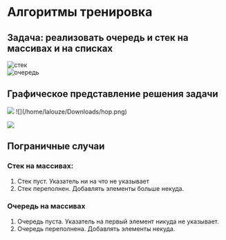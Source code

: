 # Алгоритмы тренировка

## Задача: реализовать очередь и стек на массивах и на списках  
![стек](https://www.google.com/url?sa=i&url=https%3A%2F%2Fdzen.ru%2Fa%2FZJPY52vIIggBB708&psig=AOvVaw3jrduJ4WrTb8sptAFBHv9v&ust=1710147858678000&source=images&cd=vfe&opi=89978449&ved=0CBIQjRxqFwoTCIj7uK-r6YQDFQAAAAAdAAAAABAE)  
![очередь]()  

## Графическое представление решения задачи

<img src="/home/lalouze/Downloads/hop.png">
![](/home/lalouze/Downloads/hop.png)

![](/home/lalouze/Downloads/hops.png)

## Пограничные случаи

### Стек на массивах:   
1. Стек пуст. Указатель ни на что не указывает
2. Стек переполнен. Добавлять элементы больше некуда.

### Очередь на массивах

1. Очередь пуста. Указатель на первый элемент никуда не указывает.
2. Очередь переполнена. Добавлять элементы некуда.


